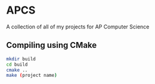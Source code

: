 # APCS
A collection of all of my projects for AP Computer Science

## Compiling using CMake
```bash
mkdir build
cd build
cmake ..
make (project name)
```
